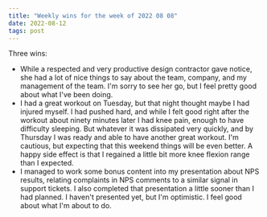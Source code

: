 ```yaml
---
title: "Weekly wins for the week of 2022 08 08"
date: 2022-08-12
tags: post
---
```


Three wins:

- While a respected and very productive design contractor gave notice, she had a lot of nice things to say about the team, company, and my management of the team. I'm sorry to see her go, but I feel pretty good about what I've been doing.
- I had a great workout on Tuesday, but that night thought maybe I had injured myself. I had pushed hard, and while I felt good right after the workout about ninety minutes later I had knee pain, enough to have difficulty sleeping. But whatever it was dissipated very quickly, and by Thursday I was ready and able to have another great workout. I'm cautious, but expecting that this weekend things will be even better. A happy side effect is that I regained a little bit more knee flexion range than I expected.
- I managed to work some bonus content into my presentation about NPS results, relating complaints in NPS comments to a similar signal in support tickets. I also completed that presentation a little sooner than I had planned. I haven't presented yet, but I'm optimistic. I feel good about what I'm about to do.
